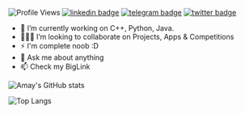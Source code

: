![Profile Views](https://hits.seeyoufarm.com/api/count/incr/badge.svg?url=https%3A%2F%2Fgithub.com%2Fvrindavan%2Fhit-counter&count_bg=%231980CF&title_bg=%23000000&icon=github.svg&icon_color=%23E7E7E7&title=Profile+Views&edge_flat=false)
[![linkedin badge](https://img.shields.io/badge/BrajBliss-30302f?style=flat&logo=linkedin)](https://www.linkedin.com/in/BrajBliss)
[![telegram badge](https://img.shields.io/badge/BrajBliss-30302f?style=flat&logo=telegram)](https://telegram.me/AmayJain)
[![twitter badge](https://img.shields.io/badge/BrajBliss-30302f?style=flat&logo=twitter)](https://twitter.com/BrajBliss)

- 🔭 I’m currently working on C++, Python, Java.
- 🧑‍🤝‍🧑 I’m looking to collaborate on Projects, Apps & Competitions
- ⚡ I'm complete noob :D
- 💬 Ask me about anything
- 📫 Check my BigLink

![Amay's GitHub stats](https://github-readme-stats.vercel.app/api?username=vrindavan&bg_color=30,e96443,904e95&title_color=fff&text_color=fff)

![Top Langs](https://github-readme-stats.vercel.app/api/top-langs/?username=vrindavan&layout=compact)
